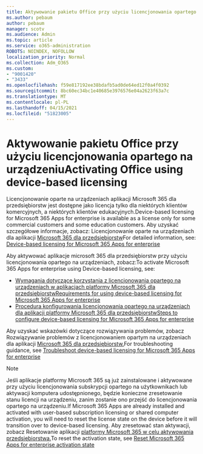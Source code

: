 ```yaml
---
title: Aktywowanie pakietu Office przy użyciu licencjonowania opartego na urządzeniu
ms.author: pebaum
author: pebaum
manager: scotv
ms.audience: Admin
ms.topic: article
ms.service: o365-administration
ROBOTS: NOINDEX, NOFOLLOW
localization_priority: Normal
ms.collection: Adm_O365
ms.custom:
- "9001420"
- "3433"
ms.openlocfilehash: f59e817192ee38bdafb5ad0de64ed12f0a4f0392
ms.sourcegitcommit: 8bc60ec34bc1e40685e3976576e04a2623f63a7c
ms.translationtype: MT
ms.contentlocale: pl-PL
ms.lasthandoff: 04/15/2021
ms.locfileid: "51823005"
---
```

# <a name="activating-office-using-device-based-licensing"></a><span data-ttu-id="2d3f3-102">Aktywowanie pakietu Office przy użyciu licencjonowania opartego na urządzeniu</span><span class="sxs-lookup"><span data-stu-id="2d3f3-102">Activating Office using device-based licensing</span></span>

<span data-ttu-id="2d3f3-103">Licencjonowanie oparte na urządzeniach aplikacji Microsoft 365 dla przedsiębiorstw jest dostępne jako licencja tylko dla niektórych klientów komercyjnych, a niektórych klientów edukacyjnych.</span><span class="sxs-lookup"><span data-stu-id="2d3f3-103">Device-based licensing for Microsoft 365 Apps for enterprise is available as a license only for some commercial customers and some education customers.</span></span> <span data-ttu-id="2d3f3-104">Aby uzyskać szczegółowe informacje, zobacz: Licencjonowanie oparte na urządzeniach dla aplikacji [Microsoft 365 dla przedsiębiorstw](https://docs.microsoft.com/deployoffice/device-based-licensing)</span><span class="sxs-lookup"><span data-stu-id="2d3f3-104">For detailed information, see: [Device-based licensing for Microsoft 365 Apps for enterprise](https://docs.microsoft.com/deployoffice/device-based-licensing)</span></span>

<span data-ttu-id="2d3f3-105">Aby aktywować aplikacje microsoft 365 dla przedsiębiorstw przy użyciu licencjonowania opartego na urządzeniach, zobacz:</span><span class="sxs-lookup"><span data-stu-id="2d3f3-105">To activate Microsoft 365 Apps for enterprise using Device-based licensing, see:</span></span>

- [<span data-ttu-id="2d3f3-106">Wymagania dotyczące korzystania z licencjonowania opartego na urządzeniach w aplikacjach platformy Microsoft 365 dla przedsiębiorstw</span><span class="sxs-lookup"><span data-stu-id="2d3f3-106">Requirements for using device-based licensing for Microsoft 365 Apps for enterprise</span></span>](https://docs.microsoft.com/deployoffice/device-based-licensing#requirements-for-using-device-based-licensing-for-microsoft-365-apps-for-enterprise)
- [<span data-ttu-id="2d3f3-107">Procedura konfigurowania licencjonowania opartego na urządzeniach dla aplikacji platformy Microsoft 365 dla przedsiębiorstw</span><span class="sxs-lookup"><span data-stu-id="2d3f3-107">Steps to configure device-based licensing for Microsoft 365 Apps for enterprise</span></span>](https://docs.microsoft.com/deployoffice/device-based-licensing#steps-to-configure-device-based-licensing-for-microsoft-365-apps-for-enterprise)

<span data-ttu-id="2d3f3-108">Aby uzyskać wskazówki dotyczące rozwiązywania problemów, zobacz Rozwiązywanie problemów z licencjonowaniem opartym na urządzeniach dla aplikacji [Microsoft 365 dla przedsiębiorstw.](https://docs.microsoft.com/deployoffice/device-based-licensing#troubleshoot-device-based-licensing-for-microsoft-365-apps-for-enterprise)</span><span class="sxs-lookup"><span data-stu-id="2d3f3-108">For troubleshooting guidance, see [Troubleshoot device-based licensing for Microsoft 365 Apps for enterprise](https://docs.microsoft.com/deployoffice/device-based-licensing#troubleshoot-device-based-licensing-for-microsoft-365-apps-for-enterprise)</span></span>

> [!NOTE]
> <span data-ttu-id="2d3f3-109">Jeśli aplikacje platformy Microsoft 365 są już zainstalowane i aktywowane przy użyciu licencjonowania subskrypcji opartego na użytkownikach lub aktywacji komputera udostępnionego, będzie konieczne zresetowanie stanu licencji na urządzeniu, zanim zostanie ono przejść do licencjonowania opartego na urządzeniu.</span><span class="sxs-lookup"><span data-stu-id="2d3f3-109">If Microsoft 365 Apps are already installed and activated with user-based subscription licensing or shared computer activation, you will need to reset the license state on the device before it will transition over to device-based licensing.</span></span> <span data-ttu-id="2d3f3-110">Aby zresetować stan aktywacji, zobacz Resetowanie aplikacji [platformy Microsoft 365 w celu aktywowania przedsiębiorstwa.](https://docs.microsoft.com/office/troubleshoot/activation/reset-office-365-proplus-activation-state)</span><span class="sxs-lookup"><span data-stu-id="2d3f3-110">To reset the activation state, see [Reset Microsoft 365 Apps for enterprise activation state](https://docs.microsoft.com/office/troubleshoot/activation/reset-office-365-proplus-activation-state)</span></span>

